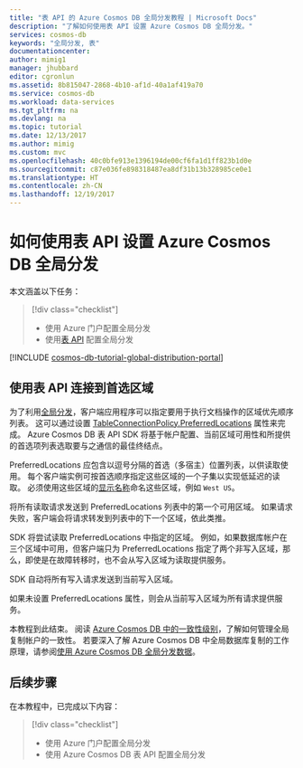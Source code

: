 ```yaml
---
title: "表 API 的 Azure Cosmos DB 全局分发教程 | Microsoft Docs"
description: "了解如何使用表 API 设置 Azure Cosmos DB 全局分发。"
services: cosmos-db
keywords: "全局分发, 表"
documentationcenter: 
author: mimig1
manager: jhubbard
editor: cgronlun
ms.assetid: 8b815047-2868-4b10-af1d-40a1af419a70
ms.service: cosmos-db
ms.workload: data-services
ms.tgt_pltfrm: na
ms.devlang: na
ms.topic: tutorial
ms.date: 12/13/2017
ms.author: mimig
ms.custom: mvc
ms.openlocfilehash: 40c0bfe913e1396194de00cf6fa1d1ff823b1d0e
ms.sourcegitcommit: c87e036fe898318487ea8df31b13b328985ce0e1
ms.translationtype: HT
ms.contentlocale: zh-CN
ms.lasthandoff: 12/19/2017
---
```

# <a name="how-to-setup-azure-cosmos-db-global-distribution-using-the-table-api"></a>如何使用表 API 设置 Azure Cosmos DB 全局分发

本文涵盖以下任务： 

> [!div class="checklist"]
> * 使用 Azure 门户配置全局分发
> * 使用[表 API](table-introduction.md) 配置全局分发

[!INCLUDE [cosmos-db-tutorial-global-distribution-portal](../../includes/cosmos-db-tutorial-global-distribution-portal.md)]


## <a name="connecting-to-a-preferred-region-using-the-table-api"></a>使用表 API 连接到首选区域

为了利用[全局分发](distribute-data-globally.md)，客户端应用程序可以指定要用于执行文档操作的区域优先顺序列表。 这可以通过设置 [TableConnectionPolicy.PreferredLocations](https://docs.microsoft.com/dotnet/api/microsoft.azure.cosmosdb.table.tableconnectionpolicy.preferredlocations?view=azure-dotnet#Microsoft_Azure_CosmosDB_Table_TableConnectionPolicy_PreferredLocations) 属性来完成。 Azure Cosmos DB 表 API SDK 将基于帐户配置、当前区域可用性和所提供的首选项列表选取要与之通信的最佳终结点。

PreferredLocations 应包含以逗号分隔的首选（多宿主）位置列表，以供读取使用。 每个客户端实例可按首选顺序指定这些区域的一个子集以实现低延迟的读取。 必须使用这些区域的[显示名称](https://msdn.microsoft.com/library/azure/gg441293.aspx)命名这些区域，例如 `West US`。

将所有读取请求发送到 PreferredLocations 列表中的第一个可用区域。 如果请求失败，客户端会将请求转发到列表中的下一个区域，依此类推。

SDK 将尝试读取 PreferredLocations 中指定的区域。 例如，如果数据库帐户在三个区域中可用，但客户端只为 PreferredLocations 指定了两个非写入区域，那么，即使是在故障转移时，也不会从写入区域为读取提供服务。

SDK 自动将所有写入请求发送到当前写入区域。

如果未设置 PreferredLocations 属性，则会从当前写入区域为所有请求提供服务。

本教程到此结束。 阅读 [Azure Cosmos DB 中的一致性级别](consistency-levels.md)，了解如何管理全局复制帐户的一致性。 若要深入了解 Azure Cosmos DB 中全局数据库复制的工作原理，请参阅[使用 Azure Cosmos DB 全局分发数据](distribute-data-globally.md)。

## <a name="next-steps"></a>后续步骤

在本教程中，已完成以下内容：

> [!div class="checklist"]
> * 使用 Azure 门户配置全局分发
> * 使用 Azure Cosmos DB 表 API 配置全局分发

